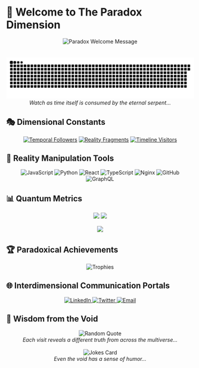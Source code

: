 # 🌌 Welcome to The Paradox Dimension

<div align="center">
  <img src="https://readme-typing-svg.demolab.com?font=Fira+Code&weight=700&size=40&duration=3000&pause=1000&color=00FFE6&center=true&vCenter=true&multiline=true&width=1200&height=200&lines=Enter+the+Realm+of+Paradox;Where+Logic+Defies+Reality;Embrace+the+Unknown...;Beyond+Time+and+Space" alt="Paradox Welcome Message" />
</div>

<br/>
<br/>

<div align="center">
  <picture>
    <source media="(prefers-color-scheme: dark)" srcset="https://github.com/Paradox-Incarnation/Paradox-Incarnation/blob/output/github-contribution-grid-snake-dark.svg" />
    <source media="(prefers-color-scheme: light)" srcset="https://github.com/Paradox-Incarnation/Paradox-Incarnation/blob/output/github-contribution-grid-snake.svg" />
    <img alt="Snake devouring time itself" src="https://github.com/Paradox-Incarnation/Paradox-Incarnation/blob/output/github-contribution-grid-snake-dark.svg" />
  </picture>
  <br>
  <i>Watch as time itself is consumed by the eternal serpent...</i>
</div>

## 🎭 Dimensional Constants

<div align="center">
  
[![Temporal Followers](https://img.shields.io/github/followers/Paradox-Incarnation?logo=github&style=for-the-badge&color=00FFE6&labelColor=000000&label=TEMPORAL%20FOLLOWERS)](https://github.com/Paradox-Incarnation)
[![Reality Fragments](https://img.shields.io/github/stars/Paradox-Incarnation?logo=github&style=for-the-badge&color=00FFE6&labelColor=000000&label=REALITY%20FRAGMENTS)]()
[![Timeline Visitors](https://komarev.com/ghpvc/?username=Paradox-Incarnation&color=00FFE6&style=for-the-badge&label=TIMELINE%20VISITORS)](https://github.com/Paradox-Incarnation)

</div>

## 🧮 Reality Manipulation Tools

<div align="center">
  <picture>
    <img src="https://techstack-generator.vercel.app/js-icon.svg" alt="JavaScript" width="65" height="65" />
    <img src="https://techstack-generator.vercel.app/python-icon.svg" alt="Python" width="65" height="65" />
    <img src="https://techstack-generator.vercel.app/react-icon.svg" alt="React" width="65" height="65" />
    <img src="https://techstack-generator.vercel.app/ts-icon.svg" alt="TypeScript" width="65" height="65" />
    <img src="https://techstack-generator.vercel.app/nginx-icon.svg" alt="Nginx" width="65" height="65" />
    <img src="https://techstack-generator.vercel.app/github-icon.svg" alt="GitHub" width="65" height="65" />
    <img src="https://techstack-generator.vercel.app/graphql-icon.svg" alt="GraphQL" width="65" height="65" />
  </picture>
</div>

## 📊 Quantum Metrics

<div align="center">
  <picture>
    <source media="(prefers-color-scheme: dark)" srcset="https://github-readme-stats.vercel.app/api?username=Paradox-Incarnation&show_icons=true&theme=dark&hide_border=true&bg_color=0D1117&title_color=00FFE6&text_color=FFFFFF&icon_color=00FFE6" />
    <source media="(prefers-color-scheme: light)" srcset="https://github-readme-stats.vercel.app/api?username=Paradox-Incarnation&show_icons=true&theme=default&hide_border=true&title_color=00AA95&icon_color=00AA95" />
    <img height="180em" src="https://github-readme-stats.vercel.app/api?username=Paradox-Incarnation&show_icons=true&theme=dark&hide_border=true&bg_color=0D1117&title_color=00FFE6&text_color=FFFFFF&icon_color=00FFE6" />
  </picture>
  <picture>
    <source media="(prefers-color-scheme: dark)" srcset="https://github-readme-stats.vercel.app/api/top-langs/?username=Paradox-Incarnation&layout=compact&theme=dark&hide_border=true&bg_color=0D1117&title_color=00FFE6&text_color=FFFFFF" />
    <source media="(prefers-color-scheme: light)" srcset="https://github-readme-stats.vercel.app/api/top-langs/?username=Paradox-Incarnation&layout=compact&theme=default&hide_border=true&title_color=00AA95" />
    <img height="180em" src="https://github-readme-stats.vercel.app/api/top-langs/?username=Paradox-Incarnation&layout=compact&theme=dark&hide_border=true&bg_color=0D1117&title_color=00FFE6&text_color=FFFFFF" />
  </picture>
</div>

<br/>

<div align="center">
  <picture>
    <source media="(prefers-color-scheme: dark)" srcset="https://streak-stats.demolab.com?user=Paradox-Incarnation&theme=dark&hide_border=true&background=0D1117&stroke=00FFE6&ring=00FFE6&fire=00FFE6&currStreakNum=FFFFFF&sideNums=00FFE6&currStreakLabel=00FFE6&sideLabels=00FFE6&dates=FFFFFF" />
    <source media="(prefers-color-scheme: light)" srcset="https://streak-stats.demolab.com?user=Paradox-Incarnation&theme=default&hide_border=true&stroke=00AA95&ring=00AA95&fire=00AA95&currStreakNum=000000&sideNums=00AA95&currStreakLabel=00AA95&sideLabels=00AA95&dates=000000" />
    <img width="800" src="https://streak-stats.demolab.com?user=Paradox-Incarnation&theme=dark&hide_border=true&background=0D1117&stroke=00FFE6&ring=00FFE6&fire=00FFE6&currStreakNum=FFFFFF&sideNums=00FFE6&currStreakLabel=00FFE6&sideLabels=00FFE6&dates=FFFFFF" />
  </picture>
</div>

## 🏆 Paradoxical Achievements

<div align="center">
  <picture>
    <source media="(prefers-color-scheme: dark)" srcset="https://github-profile-trophy.vercel.app/?username=Paradox-Incarnation&theme=discord&no-frame=true&no-bg=true&column=7&margin-w=15" />
    <source media="(prefers-color-scheme: light)" srcset="https://github-profile-trophy.vercel.app/?username=Paradox-Incarnation&theme=flat&no-frame=true&column=7&margin-w=15" />
    <img src="https://github-profile-trophy.vercel.app/?username=Paradox-Incarnation&theme=discord&no-frame=true&no-bg=true&column=7&margin-w=15" alt="Trophies" />
  </picture>
</div>

## 🌐 Interdimensional Communication Portals

<div align="center">
  <a href="https://linkedin.com/in/your-profile" target="_blank">
    <img src="https://img.shields.io/badge/LinkedIn-Quantum_Network-00FFE6?style=for-the-badge&logo=linkedin&logoColor=white&labelColor=000000" alt="LinkedIn" />
  </a>
  <a href="https://twitter.com/your-handle" target="_blank">
    <img src="https://img.shields.io/badge/Twitter-Time_Stream-00FFE6?style=for-the-badge&logo=twitter&logoColor=white&labelColor=000000" alt="Twitter" />
  </a>
  <a href="mailto:your.email@domain.com">
    <img src="https://img.shields.io/badge/Email-Void_Message-00FFE6?style=for-the-badge&logo=gmail&logoColor=white&labelColor=000000" alt="Email" />
  </a>
</div>

## 🌠 Wisdom from the Void

<div align="center">
  <picture>
    <source media="(prefers-color-scheme: dark)" srcset="https://quotes-github-readme.vercel.app/api?type=horizontal&theme=dark" />
    <source media="(prefers-color-scheme: light)" srcset="https://quotes-github-readme.vercel.app/api?type=horizontal&theme=light" />
    <img alt="Random Quote" src="https://quotes-github-readme.vercel.app/api?type=horizontal&theme=dark" />
  </picture>
  <br>
  <i>Each visit reveals a different truth from across the multiverse...</i>
</div>

<div align="center">
  <br>
  <img src="https://readme-jokes.vercel.app/api?theme=synthwave" alt="Jokes Card" />
  <br>
  <i>Even the void has a sense of humor...</i>
</div>

<!-- Snake Animation Configuration -->
<!-- 
name: Temporal Snake Animation

on:
  schedule:
    - cron: "0 */12 * * *"
  workflow_dispatch:

jobs:
  create_snake:
    runs-on: ubuntu-latest
    steps:
      - uses: actions/checkout@v2
      - uses: Platane/snk@master
        id: snake-gif
        with:
          github_user_name: Paradox-Incarnation
          svg_out_path: dist/github-contribution-grid-snake-dark.svg
          snake_color: '00FFE6'

      - uses: crazy-max/ghaction-github-pages@v2.1.3
        with:
          target_branch: output
          build_dir: dist
        env:
          GITHUB_TOKEN: ${{ secrets.GITHUB_TOKEN }}
-->
